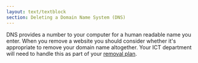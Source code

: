 ```yaml
---
layout: text/textblock
section: Deleting a Domain Name System (DNS)
---
```

DNS provides a number to your computer for a human readable name you enter. When you remove a website you should consider whether it's appropriate to remove your domain name altogether. Your ICT department will need to handle this as part of your [removal plan](https://guides.service.gov.au/content-strategy/removing-content/removal-plan/).
